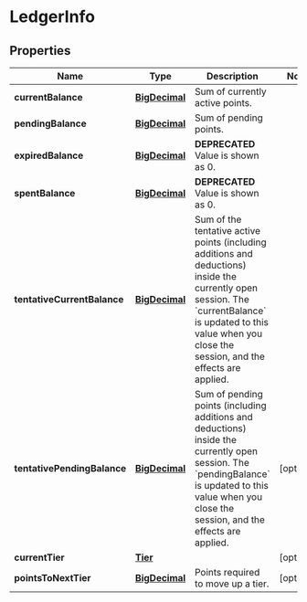 

# LedgerInfo


## Properties

Name | Type | Description | Notes
------------ | ------------- | ------------- | -------------
**currentBalance** | [**BigDecimal**](BigDecimal.md) | Sum of currently active points. | 
**pendingBalance** | [**BigDecimal**](BigDecimal.md) | Sum of pending points. | 
**expiredBalance** | [**BigDecimal**](BigDecimal.md) | **DEPRECATED** Value is shown as 0.  | 
**spentBalance** | [**BigDecimal**](BigDecimal.md) | **DEPRECATED** Value is shown as 0.  | 
**tentativeCurrentBalance** | [**BigDecimal**](BigDecimal.md) | Sum of the tentative active points (including additions and deductions) inside the currently open session. The &#x60;currentBalance&#x60; is updated to this value when you close the session, and the effects are applied. | 
**tentativePendingBalance** | [**BigDecimal**](BigDecimal.md) | Sum of pending points (including additions and deductions) inside the currently open session. The &#x60;pendingBalance&#x60; is updated to this value when you close the session, and the effects are applied. |  [optional]
**currentTier** | [**Tier**](Tier.md) |  |  [optional]
**pointsToNextTier** | [**BigDecimal**](BigDecimal.md) | Points required to move up a tier. |  [optional]




